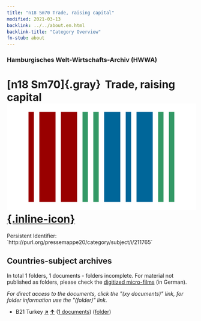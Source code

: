 ```yaml
---
title: "n18 Sm70 Trade, raising capital"
modified: 2021-03-13
backlink: ../../about.en.html
backlink-title: "Category Overview"
fn-stub: about
---
```


### Hamburgisches Welt-Wirtschafts-Archiv (HWWA)

# [n18 Sm70]{.gray}&#8201; Trade, raising capital &#160; [![Wikidata](/images/Wikidata-logo.svg "Wikidata"){.inline-icon}](http://www.wikidata.org/entity/Q104710944)

<div class="hint">Persistent Identifier: `http://purl.org/pressemappe20/category/subject/i/211765`</div>







## Countries-subject archives





In total 1 folders, 1 documents - folders incomplete.
For material not published as folders, please check the [digitized micro-films](/film/h1_sh.de.html) (in German).

_For direct access to the documents, click the "(xy documents)" link, for folder information use the "(folder)" link._


- B21 Turkey [**&nearr;**](../../../geo/i/141111/about.en.html "Turkey (all folders)") [**&uarr;**](../../../geo/about.en.html#B21 "Country category system") (<a href="https://pm20.zbw.eu/iiifview/folder/sh/141111,211765" title="about: Turkey : Trade, raising capital" target="_blank">1 documents</a>) ([folder](../../../../folder/sh/1411xx/141111/2117xx/211765/about.en.html))








